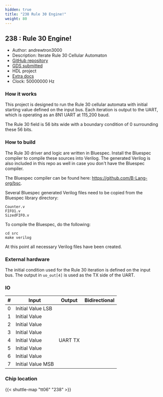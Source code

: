 ```yaml
---
hidden: true
title: "238 Rule 30 Engine!"
weight: 80
---
```


## 238 : Rule 30 Engine!

* Author: andrewtron3000
* Description: Iterate Rule 30 Cellular Automaton
* [GitHub repository](https://github.com/andrewtron3000/tt06-verilog-template)
* [GDS submitted](https://github.com/andrewtron3000/tt06-verilog-template/actions/runs/8747806238)
* HDL project
* [Extra docs]()
* Clock: 50000000 Hz

<!---

Rule 30 Engine!
-->


### How it works

This project is designed to run the Rule 30 cellular automata with initial starting value defined on the input bus.  Each iteration is output to the UART, which is operating as an 8N1 UART at 115,200 baud.

The Rule 30 field is 56 bits wide with a boundary condition of 0 surrounding these 56 bits.

### How to build

The Rule 30 driver and logic are written in Bluespec. Install the Bluespec compiler to compile these sources into Verilog.  The generated Verilog is also included in this repo as well in case you don't have the Bluespec compiler.

The Bluespec compiler can be found here: https://github.com/B-Lang-org/bsc.

Several Bluespec generated Verilog files need to be copied from the Bluespec library directory:

```
Counter.v
FIFO1.v
SizedFIFO.v
```

To compile the Bluespec, do the following:

```
cd src
make verilog
```

At this point all necessary Verilog files have been created.

### External hardware

The initial condition used for the Rule 30 iteration is defined on the input bus.  The output in `uo_out[4]` is used as the TX side of the UART.


### IO

| #             | Input    | Output   | Bidirectional   |
| ------------- | -------- | -------- | --------------- |
| 0 | Initial Value LSB  |   |         |
| 1 | Initial Value  |   |         |
| 2 | Initial Value  |   |         |
| 3 | Initial Value  |   |         |
| 4 | Initial Value  | UART TX  |         |
| 5 | Initial Value  |   |         |
| 6 | Initial Value  |   |         |
| 7 | Initial Value MSB  |   |         |


### Chip location

{{< shuttle-map "tt06" "238" >}}
